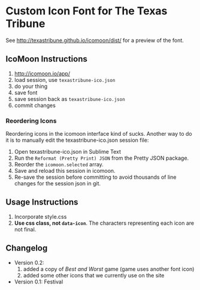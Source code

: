 # Custom Icon Font for The Texas Tribune

See http://texastribune.github.io/icomoon/dist/ for a preview of the font.


## IcoMoon Instructions

1. http://icomoon.io/app/
2. load session, use `texastribune-ico.json`
3. do your thing
4. save font
5. save session back as `texastribune-ico.json`
6. commit changes

### Reordering Icons

Reordering icons in the icomoon interface kind of sucks. Another way to do it is
to manually edit the texastribune-ico.json session file:

1. Open texastribune-ico.json in Sublime Text
2. Run the `Reformat (Pretty Print) JSON` from the Pretty JSON package.
3. Reorder the `icomoon.selected` array.
4. Save and reload this session in icomoon.
5. Re-save the session before committing to avoid thousands of line changes for
   the session json in git.

## Usage Instructions

1. Incorporate style.css
2. **Use css class, not `data-icon`**. The characters representing each icon are
   not final.

## Changelog

* Version 0.2:
  1. added a copy of _Best and Worst_ game (game uses another font icon)
  2. added some other icons that we currently use on the site
* Version 0.1: Festival

